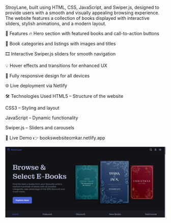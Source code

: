StroyLane, built using HTML, CSS, JavaScript, and Swiper.js, designed to provide users with a smooth and visually appealing browsing experience. The website features a collection of books displayed with interactive sliders, stylish animations, and a modern layout.

🚀 Features
🔥 Hero section with featured books and call-to-action buttons

📖 Book categories and listings with images and titles

🎞️ Interactive Swiper.js sliders for smooth navigation

💡 Hover effects and transitions for enhanced UX

📱 Fully responsive design for all devices

🌐 Live deployment via Netlify

🛠️ Technologies Used
HTML5 – Structure of the website

CSS3 – Styling and layout

JavaScript – Dynamic functionality

Swiper.js – Sliders and carousels

🔗 Live Demo
👉 bookswebsiteomkar.netlify.app

![Alt Image](https://github.com/omkarm578/Books_Website/blob/8d357eeb43f41bc213a3bebcf74e661a7fb66842/Screenshot%202025-07-16%20214129.png)
